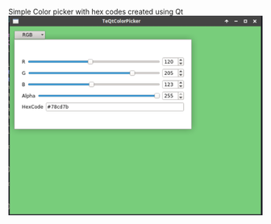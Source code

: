 Simple Color picker with hex codes created using Qt
![Alt text](screenshot.png?raw=true "Screenshot")
